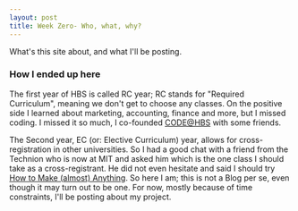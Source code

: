 ```yaml
---
layout: post
title: Week Zero- Who, what, why?
---
```


What's this site about, and what I'll be posting.

### How I ended up here

The first year of HBS is called RC year; RC stands for "Required Curriculum", meaning we don't get to choose any classes. On the positive side I learned about marketing, accounting, finance and more, but I missed coding. I missed it so much, I co-founded [CODE@HBS](http://www.codehbsclub.com/) with some friends.

The Second year, EC \(or\: Elective Curriculum) year, allows for cross-registration in other universities. So I had a good chat with a friend from the Technion who is now at MIT and asked him which is the one class I should take as a cross-registrant. He did not even hesitate and said I should try [How to Make (almost) Anything](http://fab.cba.mit.edu/classes/863.16/). So here I am; this is not a Blog per se, even though it may turn out to be one. For now, mostly because of time constraints, I'll be posting about my project.

